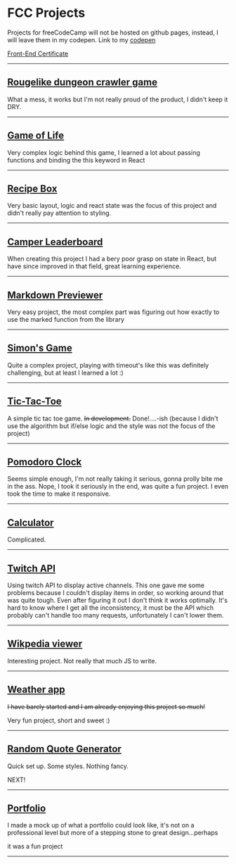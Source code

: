 # FCC Projects

Projects for freeCodeCamp will not be hosted on github pages, instead, I will leave them in my codepen.
Link to my [codepen](https://codepen.io/Romchy/)

[Front-End Certificate](https://www.freecodecamp.org/romchyfcc/front-end-certification)

---

## [Rougelike dungeon crawler game](https://codepen.io/Romchy/full/xWBpQx/)

What a mess, it works but I'm not really proud of the product, I didn't keep it DRY.

---

## [Game of Life](https://codepen.io/Romchy/full/RMqppx/)

Very complex logic behind this game, I learned a lot about passing functions and binding the this keyword in React

---

## [Recipe Box](https://codepen.io/Romchy/full/QmVBYP/)

Very basic layout, logic and react state was the focus of this project and didn't really pay attention to styling.

---

## [Camper Leaderboard](https://codepen.io/Romchy/full/oqyJwJ/)

When creating this project I had a bery poor grasp on state in React, but have since improved in that field, great learning experience.

---

## [Markdown Previewer](https://codepen.io/Romchy/full/XEqzqa/)

Very easy project, the most complex part was figuring out how exactly to use the marked function from the library

---

## [Simon's Game](https://codepen.io/Romchy/full/ZrxqxM/)

Quite a complex project, playing with timeout's like this was definitely challenging, but at least I learned a lot :)

---

## [Tic-Tac-Toe](https://codepen.io/Romchy/full/RQQEbq/)

A simple tic tac toe game.
~~In development.~~
Done!....-ish (because I didn't use the algorithm but if/else logic and the style was not the focus of the project)

---

## [Pomodoro Clock](https://codepen.io/Romchy/full/eVexxp/)

Seems simple enough, I'm not really taking it serious, gonna prolly bite me in the ass.
Nope, I took it seriously in the end, was quite a fun project.
I even took the time to make it responsive.

---

## [Calculator](https://codepen.io/Romchy/full/jZGXOG/)

Complicated.

---

## [Twitch API](https://codepen.io/Romchy/full/vdZwJQ/)

Using twitch API to display active channels.
This one gave me some problems because I couldn't display items in order, so working around that was quite tough.
Even after figuring it out I don't think it works optimally.
It's hard to know where I get all the inconsistency, it must be the API which probably can't handle too many requests, unfortunately I can't lower them.

---

## [Wikpedia viewer](https://codepen.io/Romchy/full/eVROGE)

Interesting project. Not really that much JS to write.

---

## [Weather app](https://codepen.io/Romchy/full/RQVdvV)

~~I have barely started and I am already enjoying this project so much!~~

Very fun project, short and sweet :)

---


## [Random Quote Generator](https://codepen.io/Romchy/full/NyjpEK)

Quick set up. Some styles. Nothing fancy.

NEXT!

---

## [Portfolio](https://codepen.io/Romchy/full/aqpxzW)

I made a mock up of what a portfolio could look like, it's not on a professional level but more of a stepping stone to great design...perhaps

it was a fun project

---